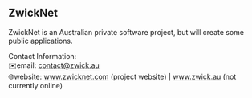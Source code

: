 ## ZwickNet
ZwickNet is an Australian private software project, but will create some public applications. 

Contact Information: \
✉️email: contact@zwick.au \
🌐website: www.zwicknet.com (project website) | www.zwick.au (not currently online) 


